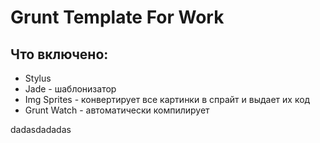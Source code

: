 # Grunt Template For Work

<h2>Что включено:</h2>
 <ul>
 <li>Stylus </li>
 <li>Jade - шаблонизатор </li>
 <li>Img Sprites - конвертирует все картинки в спрайт и выдает их код </li>
 <li>Grunt Watch - автоматически компилирует </li>
</ul>
dadasdadadas
